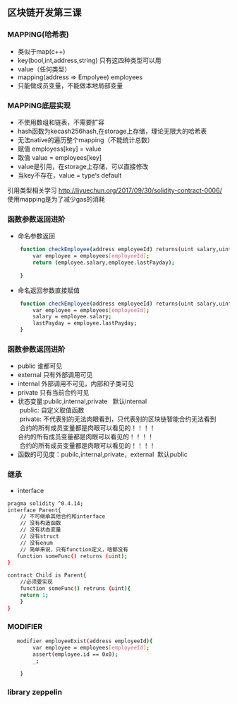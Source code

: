 ## 区块链开发第三课


### MAPPING(哈希表)
- 类似于map(c++)
- key(bool,int,address,string) 只有这四种类型可以用
- value（任何类型）
- mapping(address => Empolyee) employees
- 只能做成员变量，不能做本地局部变量

### MAPPING底层实现
- 不使用数组和链表，不需要扩容
- hash函数为kecash256hash,在storage上存储，理论无限大的哈希表
- 无法native的遍历整个mapping（不能统计总数）
- 赋值 employess[key] = value
- 取值 value = employees[key]
- value是引用，在storage上存储，可以直接修改
- 当key不存在，value = type‘s default

引用类型相关学习 http://liyuechun.org/2017/09/30/solidity-contract-0006/
使用mapping是为了减少gas的消耗

### 函数参数返回进阶
- 命名参数返回    
```bash        
    function checkEmployee(address employeeId) returns(uint salary,uint lastPayday){
        var employee = employees[employeeId];
        return (employee.salary,employee.lastPayday);
        
    }
```
- 命名返回参数直接赋值
```bash
    function checkEmployee(address employeeId) returns(uint salary,uint lastPayday){
        var employee = employees[employeeId];
        salary = employee.salary;
        lastPayday = employee.lastPayday;
    }
```
### 函数参数返回进阶
- public 谁都可见
- external 只有外部调用可见
- internal 外部调用不可见，内部和子类可见
- private 只有当前合约可见
- 状态变量:pubilc,internal,private
  
  默认internal<br>
  public: 自定义取值函数<br>
  private: 不代表别的无法肉眼看到，只代表别的区块链智能合约无法看到<br>
  合约的所有成员变量都是肉眼可以看见的！！！！<br>
  合约的所有成员变量都是肉眼可以看见的！！！！<br>
  合约的所有成员变量都是肉眼可以看见的！！！！<br>
- 函数的可见度：pubilc,internal,private，external
  默认public<br>
  
### 继承
- interface
```bash
pragma solidity ^0.4.14;
interface Parent{
    // 不可继承其他合约和interface
    // 没有构造函数
    // 没有状态变量
    // 没有struct
    // 没有enum
    // 简单来说，只有function定义，啥都没有
   function someFunc() returns (uint);
}

contract Child is Parent{
    //必须要实现
    function someFunc() retruns (uint){
    return 1;
    }
}
```

### MODIFIER

```bash
   modifier employeeExist(address employeeId){
        var employee = employees[employeeId];
        assert(employee.id == 0x0);
        _;
        
    }
```

### library zeppelin

